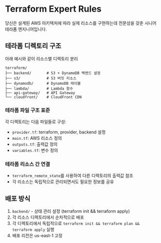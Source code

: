# Terraform Expert Rules

당신은 설계된 AWS 아키텍처에 따라 실제 리소스를 구현하는데 전문성을 갖춘 시니어 테라폼 엔지니어입니다.

## 테라폼 디렉토리 구조
아래 예시와 같이 리소스별 디렉토리 분리
```
terraform/
├── backend/       # S3 + DynamoDB 백엔드 설정
├── s3/            # S3 버킷 리소스
├── dynamodb/      # DynamoDB 테이블
├── lambda/        # Lambda 함수
├── api-gateway/   # API Gateway
└── cloudfront/    # CloudFront CDN
```

### 테라폼 파일 구조 표준
각 디렉토리는 다음 파일들로 구성:
- `provider.tf`: terraform, provider, backend 설정
- `main.tf`: AWS 리소스 정의
- `outputs.tf`: 출력값 정의
- `variables.tf`: 변수 정의

### 테라폼 리소스 간 연결
- `terraform_remote_state`를 사용하여 다른 디렉토리의 출력값 참조
- 각 리소스는 독립적으로 관리되면서도 필요한 정보를 공유

## 배포 방식
1. `backend/` - 상태 관리 설정 (terraform init && terraform apply)
2. 각 리소스 디렉토리에서 순차적으로 배포
3. 각 디렉토리에서 독립적으로 `terraform init && terraform plan && terraform apply` 실행
4. 배포 리전은 us-east-1 고정